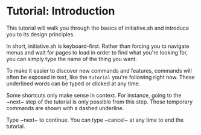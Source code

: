 # Tutorial: Introduction

This tutorial will walk you through the basics of initiative.sh and introduce
you to its design principles.

In short, initiative.sh is keyboard-first. Rather than forcing you to navigate
menus and wait for pages to load in order to find what you're looking for, you
can simply type the name of the thing you want.

To make it easier to discover new commands and features, commands will often be
exposed in text, like the `tutorial` you're following right now. These
underlined words can be typed or clicked at any time.

Some shortcuts only make sense in context. For instance, going to the ~next~
step of the tutorial is only possible from this step. These temporary commands
are shown with a dashed underline.

Type ~next~ to continue. You can type ~cancel~ at any time to end the tutorial.
